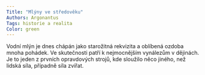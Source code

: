 ```yaml
---
Title: "Mlýny ve středověku"
Authors: Argonantus
Tags: historie a realita
Color: green
---
```


Vodní mlýn je dnes chápán jako starožitná
rekvizita a oblíbená ozdoba mnoha pohádek.
Ve skutečnosti patří k nejmocnějším
vynálezům v dějinách. Je to jeden z prvních
opravdových strojů, kde sloužilo něco
jiného, než lidská síla, případně síla zvířat.